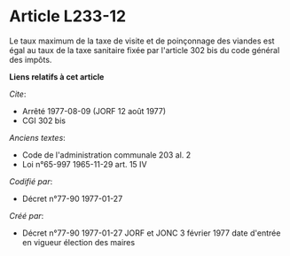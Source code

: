 # Article L233-12

Le taux maximum    de la taxe de visite et de poinçonnage des viandes est égal au taux de la taxe sanitaire fixée par
l'article 302 bis du code général des impôts.

**Liens relatifs à cet article**

_Cite_:

  - Arrêté 1977-08-09 (JORF 12 août 1977)
  - CGI 302 bis

_Anciens textes_:

  - Code de l'administration communale 203 al. 2
  - Loi n°65-997 1965-11-29 art. 15 IV

_Codifié par_:

  - Décret n°77-90 1977-01-27

_Créé par_:

  - Décret n°77-90 1977-01-27 JORF et JONC 3 février 1977 date d'entrée en vigueur élection des maires
